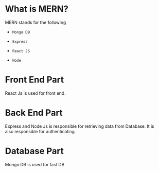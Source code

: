 # What is MERN?

MERN stands for the following

- `Mongo DB` 

- `Express`

- `React JS`

- `Node`


# Front End Part

React Js is used for front end.

# Back End Part

Express and Node Js is responsible for retrieving data from Database. It is also responsible for authenticating.

# Database Part

Mongo DB is used for fast DB.